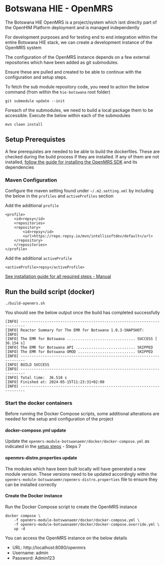 # Botswana HIE - OpenMRS

The Botswana HIE OpenMRS is a project/system which isnt direclty part of the OpenHIM Platform deployment and is managed independently

For development purposes and for testing end to end integration within the entire Botswana HIE stack, we can create a development instance of the OpenMRS system

The configuration of the OpenMRS instance depends on a few external repositories which have been added as git submodules.

Ensure these are pulled and created to be able to continue with the configuration and setup steps.

To fetch the sub module repository code, you need to action the below command (from within the `hie-botswana` root folder)

```
git submodule update --init
```

Foreach of the submodules, we need to build a local package them to be accessible. Execute the below within each of the submodules

```
mvn clean install
```

## Setup Prerequistes

A few prerequistes are needed to be able to build the dockerfiles. These are checked during the build process if they are installed. If any of them are not installed, [follow the guide for installing the OpenMRS SDK](https://openmrs.atlassian.net/wiki/spaces/docs/pages/25476136/OpenMRS+SDK) and its dependencies

### Maven Configuration

Configure the maven setting found under `~/.m2.setting.xml` by including the below in the `profiles` and `activeProfiles` section

Add the additional `profile`

```
<profile>
    <id>repsy</id>
    <repositories>
    <repository>
        <id>repsy</id>
        <url>https://repo.repsy.io/mvn/intellisoftdev/default</url>
    </repository>
    </repositories>
</profile>
```

Add the additional `activeProfile`

```
<activeProfile>repsy</activeProfile>
```

[See installation guide for all required steps - Manual](https://docs.google.com/document/d/1xrSdsROGDm3H6KlAZ13G408doGsGDaG5071QktwVQcs/edit)

## Run the build script (docker)

`./build-openmrs.sh`

You should see the below output once the build has completed successfully

```
[INFO] ------------------------------------------------------------------------
[INFO] Reactor Summary for The EMR for Botswana 1.0.3-SNAPSHOT:
[INFO] 
[INFO] The EMR for Botswana ............................... SUCCESS [ 36.154 s]
[INFO] The EMR for Botswana API ........................... SKIPPED
[INFO] The EMR for Botswana OMOD .......................... SKIPPED
[INFO] ------------------------------------------------------------------------
[INFO] BUILD SUCCESS
[INFO] ------------------------------------------------------------------------
[INFO] Total time:  36.510 s
[INFO] Finished at: 2024-05-15T11:23:31+02:00
[INFO] ------------------------------------------------------------------------
```

### Start the docker containers

Before running the Docker Compose scripts, some additional alterations are needed for the setup and configuration of the project

#### docker-compose.yml update

Update the `openmrs-module-botswanaemr/docker/docker-compose.yml` as indicated in the [setup steps](https://docs.google.com/document/d/1xrSdsROGDm3H6KlAZ13G408doGsGDaG5071QktwVQcs/edit#heading=h.344rvhnirz4w) - Steps 7

#### openmrs-distro.properties update

The modules which have been built locally will have generated a new module version. These versions need to be updated accordingly within the `openmrs-module-botswanaemr/openmrs-distro.properties` file to ensure they can be installed correctly

#### Create the Docker instance

Run the Docker Compose script to create the OpenMRS instance

```
docker compose \
    -f openmrs-module-botswanaemr/docker/docker-compose.yml \
    -f openmrs-module-botswanaemr/docker/docker-compose.override.yml \
    up -d
```

You can access the OpenMRS instance on the below details

* URL: http://localhost:8080/openmrs
* Username: admin
* Password: Admin123
